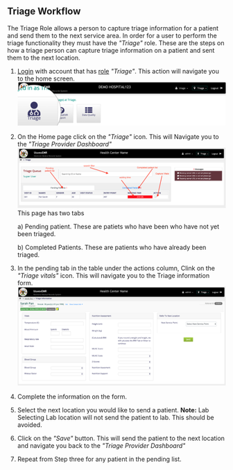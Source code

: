 ## Triage Workflow
The Triage Role allows a person to capture triage information for a patient and send them to the next service area.
In order for a user to perform the triage functionality they must have the _"Triage"_ role.
These are the steps on how a triage person can capture triage information on a patient and sent them to the next location.


1. [Login](../../login.md) with account that has [role](../installation-and-configuration/roles.md) _"Triage"_. This action will navigate you to the home screen. 
 ![Home Screen](../../images/poc/poc_triage_home_page.png)

2. On the Home page click on the _"Triage"_ icon. This will Navigate you to the _"Triage Provider Dashboard"_
 ![Triage Provider Dashboard](../../images/poc/poc_triage_provider_board.png)
This page has two tabs 
        
    a) Pending patient. These are patiets who have been who have not yet been triaged.
   
    b) Completed Patients. These are patients who have already been triaged.

3. In the  pending tab in the table under the actions column, Clink on the _"Triage vitals"_ icon. This will navigate you to the Triage information form. 
  ![Triage information form](../../images/poc/poc_capture_triage_info.png)
  
4. Complete the information on the form. 

5. Select the next location you would like to send a patient. 
**Note:** Lab Selecting Lab location will not send the patient to lab. This should be avoided.

6. Click on the _"Save"_ button. This will send the patient to the next location and navigate you back to the _"Triage Provider Dashboard"_

7. Repeat from Step three for any patient in the pending list.